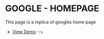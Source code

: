 # GOOGLE - HOMEPAGE
This page is a replica of googles home page
- [View Demo](https://viviandoreen.github.io/google-homepage/) :point_left:
